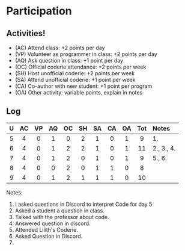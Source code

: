 Participation
=============

## Activities! ##

+ (AC) Attend class: +2 points per day
+ (VP) Volunteer as programmer in class: +2 points per day
+ (AQ) Ask question in class: +1 point per day
+ (OC) Official coderie attendance: +2 points per week
+ (SH) Host unofficial coderie: +2 points per week
+ (SA) Attend unofficial coderie: +1 point per week
+ (CA) Co-author with new student: +1 point per program
+ (OA) Other activity: variable points, explain in notes

## Log ##

| U | AC | VP | AQ | OC | SH | SA | CA | OA | Tot | Notes
|:-:|:--:|:--:|:--:|:--:|:--:|:--:|:--:|:--:|:---:|:--------
| 5 |  4 |  0 |  1 |  0 |  2 |  1 |  0 |  1 |  9  |  1.
| 6 |  4 |  0 |  1 |  2 |  2 |  1 |  0 |  1 |  11 |  2., 3., 4.
| 7 |  4 |  0 |  1 |  2 |  0 |  1 |  0 |  1 |  9  |  5., 6.
| 8 |  4 |  0 |  0 |  2 |  0 |  1 |  1 |  0 |  8  |   
| 9 |  4 |  0 |  1 |  2 |  1 |  1 |  1 |  0 |  10 |  

Notes:

1. I asked questions in Discord to interpret Code for day 5
2. Asked a student a question in class.
3. Talked with the professor about code.
4. Answered question in discord.
5. Attended Lilith's Coderie.
6. Asked Question in Discord.
7.
